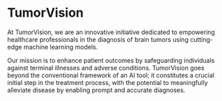 # TumorVision

At TumorVision, we are an innovative initiative dedicated to empowering healthcare professionals in the diagnosis of brain tumors using cutting-edge machine learning models. 

Our mission is to enhance patient outcomes by safeguarding individuals against terminal illnesses and adverse conditions. TumorVision goes beyond the conventional framework of an AI tool; it constitutes a crucial initial step in the treatment process, with the potential to meaningfully alleviate disease by enabling prompt and accurate diagnoses.
